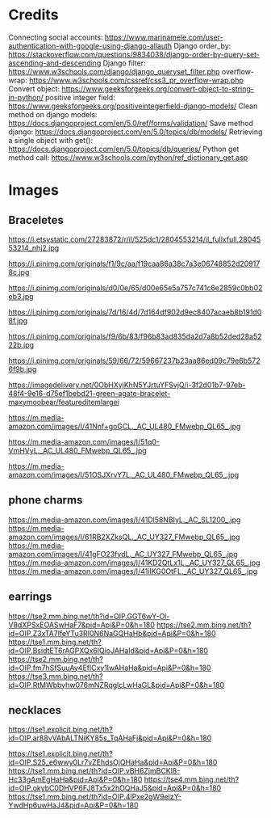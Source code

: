 # Credits 
Connecting social accounts: https://www.marinamele.com/user-authentication-with-google-using-django-allauth
Django order_by: https://stackoverflow.com/questions/9834038/django-order-by-query-set-ascending-and-descending 
Django filter: https://www.w3schools.com/django/django_queryset_filter.php 
overflow-wrap: https://www.w3schools.com/cssref/css3_pr_overflow-wrap.php
Convert object: https://www.geeksforgeeks.org/convert-object-to-string-in-python/ 
positive integer field: https://www.geeksforgeeks.org/positiveintegerfield-django-models/
Clean method on django models: https://docs.djangoproject.com/en/5.0/ref/forms/validation/ 
Save method django: https://docs.djangoproject.com/en/5.0/topics/db/models/
Retrieving a single object with get(): https://docs.djangoproject.com/en/5.0/topics/db/queries/
Python get method call: https://www.w3schools.com/python/ref_dictionary_get.asp




# Images

## Braceletes
https://i.etsystatic.com/27283872/r/il/525dc1/2804553214/il_fullxfull.2804553214_nhj2.jpg

https://i.pinimg.com/originals/f1/9c/aa/f19caa86a38c7a3e06748852d209178c.jpg

https://i.pinimg.com/originals/d0/0e/65/d00e65e5a757c741c6e2859c0bb02eb3.jpg

https://i.pinimg.com/originals/7d/16/4d/7d164df902d9ec8407acaeb8b191d08f.jpg

https://i.pinimg.com/originals/f9/6b/83/f96b83ad835da2d7a8b52ded28a5222b.jpg

https://i.pinimg.com/originals/59/66/72/59667237b23aa86ed09c79e6b5726f9b.jpg

https://imagedelivery.net/0ObHXyjKhN5YJrtuYFSvjQ/i-3f2d01b7-97eb-48f4-9e16-d75ef1bebd21-green-agate-bracelet-maxymoobear/featureditemlargei

https://m.media-amazon.com/images/I/41Nnf+goGCL._AC_UL480_FMwebp_QL65_.jpg

https://m.media-amazon.com/images/I/51q0-VmHVyL._AC_UL480_FMwebp_QL65_.jpg

https://m.media-amazon.com/images/I/51OSJXrvY7L._AC_UL480_FMwebp_QL65_.jpg

## phone charms

https://m.media-amazon.com/images/I/41Dl58NBIyL._AC_SL1200_.jpg
https://m.media-amazon.com/images/I/61RB2XZksQL._AC_UY327_FMwebp_QL65_.jpg
https://m.media-amazon.com/images/I/41gFO23fydL._AC_UY327_FMwebp_QL65_.jpg
https://m.media-amazon.com/images/I/41KD2QtLx1L._AC_UY327_QL65_.jpg
https://m.media-amazon.com/images/I/41iIKG0OtFL._AC_UY327_QL65_.jpg

## earrings

https://tse2.mm.bing.net/th?id=OIP.GGT6wY-Ol-V8dXPSxEOASwHaF7&pid=Api&P=0&h=180
https://tse2.mm.bing.net/th?id=OIP.Z3xTA7IfeYTu3RI0N6NaGQHaHb&pid=Api&P=0&h=180
https://tse1.mm.bing.net/th?id=OIP.BsidtET6rAGPXQx6lQioJAHaId&pid=Api&P=0&h=180
https://tse2.mm.bing.net/th?id=OIP.fm7hSfSuuAy4EflCxy1IwAHaHa&pid=Api&P=0&h=180
https://tse3.mm.bing.net/th?id=OIP.RtMWbbyhw076mNZRqglcLwHaGL&pid=Api&P=0&h=180

## necklaces
https://tse1.explicit.bing.net/th?id=OIP.ar88vVAbALTNiKY85s_TqAHaFj&pid=Api&P=0&h=180

https://tse1.explicit.bing.net/th?id=OIP.S25_e6wwy0Lr7vZEhdsOjQHaHa&pid=Api&P=0&h=180
https://tse1.mm.bing.net/th?id=OIP.vBH6ZjmBCKl8-Hc33gAmEgHaHa&pid=Api&P=0&h=180
https://tse4.mm.bing.net/th?id=OIP.okybC0DHVP6FJ8Tx5x2hOQHaJ5&pid=Api&P=0&h=180
https://tse1.mm.bing.net/th?id=OIP.4lPxe2gW9elzY-YwdHp6uwHaJ4&pid=Api&P=0&h=180




